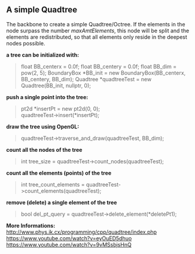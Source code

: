 ## A simple Quadtree

The backbone to create a simple Quadtree/Octree. If the elements in the node surpass the number *maxAmtElements*, this node will be split and the elements are redistributed, so that all elements only reside in the deepest nodes possible.

**a tree can be initialized with:**
>float BB_centerx = 0.0f;
>float BB_centery = 0.0f;
>float BB_dim = pow(2, 5);
>BoundaryBox *BB_init = new BoundaryBox(BB_centerx, BB_centery, BB_dim);
>Quadtree *quadtreeTest = new Quadtree(BB_init, nullptr, 0);

**push a single point into the tree:**
>pt2d *insertPt = new pt2d(0, 0); <br />
>quadtreeTest->insert(*insertPt);

**draw the tree using OpenGL:**
>quadtreeTest->traverse_and_draw(quadtreeTest, BB_dim);

**count all the nodes of the tree**
>int tree_size = quadtreeTest->count_nodes(quadtreeTest);

**count all the elements (points) of the tree**
>int tree_count_elements = quadtreeTest->count_elements(quadtreeTest);

**remove (delete) a single element of the tree**
>bool del_pt_query = quadtreeTest->delete_element(*deletePt1);

**More Informations:** <br />
http://www.phys.ik.cx/programming/cpp/quadtree/index.php <br />
https://www.youtube.com/watch?v=eyOuED5dhuo <br />
https://www.youtube.com/watch?v=9vMSsbjsHnQ
